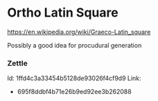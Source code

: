 # Ortho Latin Square

https://en.wikipedia.org/wiki/Graeco-Latin_square

Possibly a good idea for procudural generation

### Zettle

Id: 1ffd4c3a33454b5128de93026f4cf9d9
Link:
- 695f8ddbf4b71e26b9ed92ee3b262088
